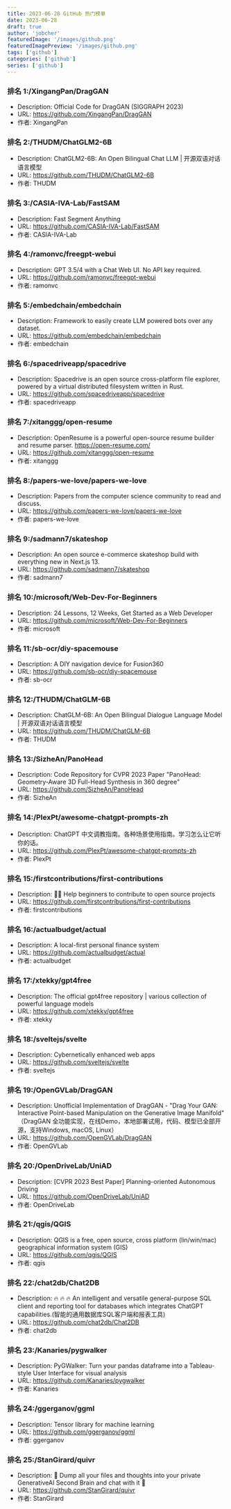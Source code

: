 ```yaml
---
title: 2023-06-28 GitHub 热门榜单
date: 2023-06-28
draft: true
author: 'jobcher'
featuredImage: '/images/github.png'
featuredImagePreview: '/images/github.png'
tags: ['github']
categories: ['github']
series: ['github']
---
```


### 排名 1:/XingangPan/DragGAN
- Description: Official Code for DragGAN (SIGGRAPH 2023)
- URL: https://github.com/XingangPan/DragGAN
- 作者: XingangPan 

### 排名 2:/THUDM/ChatGLM2-6B
- Description: ChatGLM2-6B: An Open Bilingual Chat LLM | 开源双语对话语言模型
- URL: https://github.com/THUDM/ChatGLM2-6B
- 作者: THUDM 

### 排名 3:/CASIA-IVA-Lab/FastSAM
- Description: Fast Segment Anything
- URL: https://github.com/CASIA-IVA-Lab/FastSAM
- 作者: CASIA-IVA-Lab 

### 排名 4:/ramonvc/freegpt-webui
- Description: GPT 3.5/4 with a Chat Web UI. No API key required.
- URL: https://github.com/ramonvc/freegpt-webui
- 作者: ramonvc 

### 排名 5:/embedchain/embedchain
- Description: Framework to easily create LLM powered bots over any dataset.
- URL: https://github.com/embedchain/embedchain
- 作者: embedchain 

### 排名 6:/spacedriveapp/spacedrive
- Description: Spacedrive is an open source cross-platform file explorer, powered by a virtual distributed filesystem written in Rust.
- URL: https://github.com/spacedriveapp/spacedrive
- 作者: spacedriveapp 

### 排名 7:/xitanggg/open-resume
- Description: OpenResume is a powerful open-source resume builder and resume parser. https://open-resume.com/
- URL: https://github.com/xitanggg/open-resume
- 作者: xitanggg 

### 排名 8:/papers-we-love/papers-we-love
- Description: Papers from the computer science community to read and discuss.
- URL: https://github.com/papers-we-love/papers-we-love
- 作者: papers-we-love 

### 排名 9:/sadmann7/skateshop
- Description: An open source e-commerce skateshop build with everything new in Next.js 13.
- URL: https://github.com/sadmann7/skateshop
- 作者: sadmann7 

### 排名 10:/microsoft/Web-Dev-For-Beginners
- Description: 24 Lessons, 12 Weeks, Get Started as a Web Developer
- URL: https://github.com/microsoft/Web-Dev-For-Beginners
- 作者: microsoft 

### 排名 11:/sb-ocr/diy-spacemouse
- Description: A DIY navigation device for Fusion360
- URL: https://github.com/sb-ocr/diy-spacemouse
- 作者: sb-ocr 

### 排名 12:/THUDM/ChatGLM-6B
- Description: ChatGLM-6B: An Open Bilingual Dialogue Language Model | 开源双语对话语言模型
- URL: https://github.com/THUDM/ChatGLM-6B
- 作者: THUDM 

### 排名 13:/SizheAn/PanoHead
- Description: Code Repository for CVPR 2023 Paper "PanoHead: Geometry-Aware 3D Full-Head Synthesis in 360 degree"
- URL: https://github.com/SizheAn/PanoHead
- 作者: SizheAn 

### 排名 14:/PlexPt/awesome-chatgpt-prompts-zh
- Description: ChatGPT 中文调教指南。各种场景使用指南。学习怎么让它听你的话。
- URL: https://github.com/PlexPt/awesome-chatgpt-prompts-zh
- 作者: PlexPt 

### 排名 15:/firstcontributions/first-contributions
- Description: 🚀✨ Help beginners to contribute to open source projects
- URL: https://github.com/firstcontributions/first-contributions
- 作者: firstcontributions 

### 排名 16:/actualbudget/actual
- Description: A local-first personal finance system
- URL: https://github.com/actualbudget/actual
- 作者: actualbudget 

### 排名 17:/xtekky/gpt4free
- Description: The official gpt4free repository | various collection of powerful language models
- URL: https://github.com/xtekky/gpt4free
- 作者: xtekky 

### 排名 18:/sveltejs/svelte
- Description: Cybernetically enhanced web apps
- URL: https://github.com/sveltejs/svelte
- 作者: sveltejs 

### 排名 19:/OpenGVLab/DragGAN
- Description: Unofficial Implementation of DragGAN - "Drag Your GAN: Interactive Point-based Manipulation on the Generative Image Manifold" （DragGAN 全功能实现，在线Demo，本地部署试用，代码、模型已全部开源，支持Windows, macOS, Linux）
- URL: https://github.com/OpenGVLab/DragGAN
- 作者: OpenGVLab 

### 排名 20:/OpenDriveLab/UniAD
- Description: [CVPR 2023 Best Paper] Planning-oriented Autonomous Driving
- URL: https://github.com/OpenDriveLab/UniAD
- 作者: OpenDriveLab 

### 排名 21:/qgis/QGIS
- Description: QGIS is a free, open source, cross platform (lin/win/mac) geographical information system (GIS)
- URL: https://github.com/qgis/QGIS
- 作者: qgis 

### 排名 22:/chat2db/Chat2DB
- Description: 🔥 🔥 🔥 An intelligent and versatile general-purpose SQL client and reporting tool for databases which integrates ChatGPT capabilities.(智能的通用数据库SQL客户端和报表工具)
- URL: https://github.com/chat2db/Chat2DB
- 作者: chat2db 

### 排名 23:/Kanaries/pygwalker
- Description: PyGWalker: Turn your pandas dataframe into a Tableau-style User Interface for visual analysis
- URL: https://github.com/Kanaries/pygwalker
- 作者: Kanaries 

### 排名 24:/ggerganov/ggml
- Description: Tensor library for machine learning
- URL: https://github.com/ggerganov/ggml
- 作者: ggerganov 

### 排名 25:/StanGirard/quivr
- Description: 🧠 Dump all your files and thoughts into your private GenerativeAI Second Brain and chat with it 🧠
- URL: https://github.com/StanGirard/quivr
- 作者: StanGirard 

